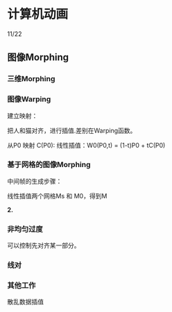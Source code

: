 # 计算机动画

11/22

## 图像Morphing

### 三维Morphing

### 图像Warping

建立映射：

把人和猫对齐，进行插值.差别在Warping函数。

从P0 映射 C(P0):
线性插值：W0(P0,t) = (1-t)P0 + tC(P0)

### 基于网格的图像Morphing

中间帧的生成步骤：

线性插值两个网格Ms 和 M0，得到M

**2.**

### 非均匀过度

可以控制先对齐某一部分。

### 线对

### 其他工作

散乱数据插值